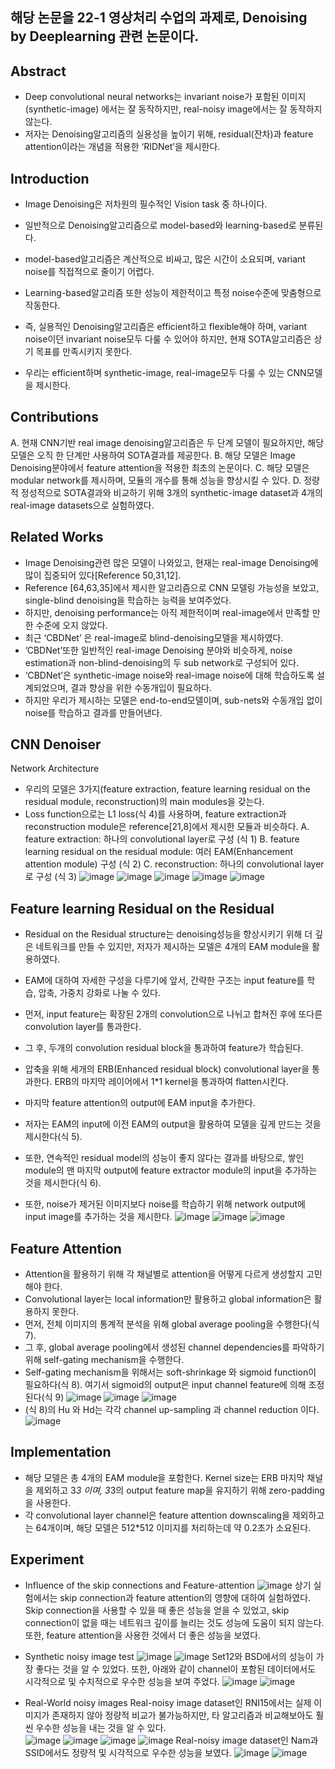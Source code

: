 ## 해당 논문을 22-1 영상처리 수업의 과제로, Denoising by Deeplearning 관련 논문이다.

## Abstract
- Deep convolutional neural networks는 invariant noise가 포함된 이미지(synthetic-image) 에서는 잘 동작하지만, real-noisy image에서는 잘 동작하지 않는다. 
- 저자는 Denoising알고리즘의 실용성을 높이기 위해, residual(잔차)과 feature attention이라는 개념을 적용한 ‘RIDNet’을 제시한다.

## Introduction
- Image Denoising은 저차원의 필수적인 Vision task 중 하나이다. 
- 일반적으로 Denoising알고리즘으로 model-based와 learning-based로 분류된다. 
- model-based알고리즘은 계산적으로 비싸고, 많은 시간이 소요되며, variant noise를 직접적으로 줄이기 어렵다. 
- Learning-based알고리즘 또한 성능이 제한적이고 특정 noise수준에 맞춤형으로 작동한다.

- 즉, 실용적인 Denoising알고리즘은 efficient하고 flexible해야 하며, variant noise이던 invariant noise모두 다룰 수 있어야 하지만, 현재 SOTA알고리즘은 상기 목표를 만족시키지 못한다. 
- 우리는 efficient하며 synthetic-image, real-image모두 다룰 수 있는 CNN모델을 제시한다.


## Contributions
A.	현재 CNN기반 real image denoising알고리즘은 두 단계 모델이 필요하지만, 해당 모델은 오직 한 단계만 사용하여 SOTA결과를 제공한다.
B.	해당 모델은 Image Denoising분야에서 feature attention을 적용한 최초의 논문이다.
C.	해당 모델은 modular network를 제시하며, 모듈의 개수를 통해 성능을 향상시킬 수 있다.
D.	정량적 정성적으로 SOTA결과와 비교하기 위해 3개의 synthetic-image dataset과 4개의 real-image datasets으로 실험하였다.


## Related Works
- Image Denoising관련 많은 모델이 나와있고, 현재는 real-image Denoising에 많이 집중되어 있다[Reference 50,31,12]. 
- Reference [64,63,35]에서 제시한 알고리즘으로 CNN 모델링 가능성을 보았고, single-blind denoising을 학습하는 능력을 보여주었다. 
- 하지만, denoising performance는 아직 제한적이며 real-image에서 만족할 만한 수준에 오지 않았다.
- 최근 ‘CBDNet’ 은 real-image로 blind-denoising모델을 제시하였다. 
- ’CBDNet’또한 일반적인 real-image Denoising 분야와 비슷하게, noise estimation과 non-blind-denoising의 두 sub network로 구성되어 있다. 
- ‘CBDNet’은 synthetic-image noise와 real-image noise에 대해 학습하도록 설계되었으며, 결과 향상을 위한 수동개입이 필요하다. 
- 하지만 우리가 제시하는 모델은 end-to-end모델이며, sub-nets와 수동개입 없이 noise를 학습하고 결과를 만들어낸다.


## CNN Denoiser
Network Architecture
- 우리의 모델은 3가지(feature extraction, feature learning residual on the residual module, reconstruction)의 main modules을 갖는다. 
- Loss function으로는 L1 loss(식 4)를 사용하며, feature extraction과 reconstruction module은 reference[21,8]에서 제시한 모듈과 비슷하다.
A.	feature extraction: 하나의 convolutional layer로 구성 (식 1)
B.	feature learning residual on the residual module: 여러 EAM(Enhancement attention module) 구성 (식 2)
C.	reconstruction: 하나의 convolutional layer로 구성 (식 3)
![image](https://user-images.githubusercontent.com/98244339/161673448-e28b5e2f-9f4d-4b20-b840-74c6e78c41e6.png)
![image](https://user-images.githubusercontent.com/98244339/161673454-9201e1ed-1b56-4698-9d7e-d72a213fb5d0.png)
![image](https://user-images.githubusercontent.com/98244339/161673458-169f552f-5533-488b-8e6e-cbf337a09e3b.png)
![image](https://user-images.githubusercontent.com/98244339/161673462-437a0345-aaaa-4c01-abde-2c1677dca8d8.png)
![image](https://user-images.githubusercontent.com/98244339/161673465-bb20ab98-b4ac-42c4-b3c9-33dddf71f969.png)


## Feature learning Residual on the Residual
- Residual on the Residual structure는 denoising성능을 향상시키기 위해 더 깊은 네트워크를 만들 수 있지만, 저자가 제시하는 모델은 4개의 EAM module을 활용하였다. 
- EAM에 대하여 자세한 구성을 다루기에 앞서, 간략한 구조는 input feature를 학습, 압축, 가중치 강화로 나눌 수 있다.

- 먼저, input feature는 확장된 2개의 convolution으로 나뉘고 합쳐진 후에 또다른 convolution layer를 통과한다. 
- 그 후, 두개의 convolution residual block을 통과하여 feature가 학습된다. 
- 압축을 위해 세개의 ERB(Enhanced residual block) convolutional layer을 통과한다. ERB의 마지막 레이어에서 1*1 kernel을 통과하여 flatten시킨다. 
- 마지막 feature attention의 output에 EAM input을 추가한다.

- 저자는 EAM의 input에 이전 EAM의 output을 활용하여 모델을 깊게 만드는 것을 제시한다(식 5). 
- 또한, 연속적인 residual model의 성능이 좋지 않다는 결과를 바탕으로, 쌓인 module의 맨 마지막 output에 feature extractor module의 input을 추가하는 것을 제시한다(식 6). 
- 또한, noise가 제거된 이미지보다 noise를 학습하기 위해 network output에 input image를 추가하는 것을 제시한다. 
![image](https://user-images.githubusercontent.com/98244339/161673557-ef849cb1-d001-4d1c-8cb8-5e403fbcc19d.png)
![image](https://user-images.githubusercontent.com/98244339/161673564-b4758d9b-e514-455b-bd96-c4f24060ac4c.png)
![image](https://user-images.githubusercontent.com/98244339/161673566-995e5a78-e90a-4c41-9599-fb0e1365b458.png)


## Feature Attention
- Attention을 활용하기 위해 각 채널별로 attention을 어떻게 다르게 생성할지 고민해야 한다. 
- Convolutional layer는 local information만 활용하고 global information은 활용하지 못한다. 
- 먼저, 전체 이미지의 통계적 분석을 위해 global average pooling을 수행한다(식 7). 
- 그 후, global average pooling에서 생성된 channel dependencies를 파악하기 위해 self-gating mechanism을 수행한다. 
- Self-gating mechanism을 위해서는 soft-shrinkage 와 sigmoid function이 필요하다(식 8). 여기서 sigmoid의 output은 input channel feature에 의해 조정된다(식 9)
![image](https://user-images.githubusercontent.com/98244339/161673621-4803fee1-a930-4d22-aab6-59c4833f7749.png)
![image](https://user-images.githubusercontent.com/98244339/161673629-b963db9b-5bea-4454-a76d-174a2b507b17.png)
![image](https://user-images.githubusercontent.com/98244339/161673631-9aaf165d-4a49-42dd-820f-79af16d8851d.png)
- (식 8)의 Hu 와 Hd는 각각 channel up-sampling 과 channel reduction 이다.
![image](https://user-images.githubusercontent.com/98244339/161673641-de7b4801-2013-4dee-86c0-1be43bc0ac81.png)


## Implementation
- 해당 모델은 총 4개의 EAM module을 포함한다. Kernel size는 ERB 마지막 채널을 제외하고 3*3 이며, 3*3의 output feature map을 유지하기 위해 zero-padding을 사용한다. 
- 각 convolutional layer channel은 feature attention downscaling을 제외하고는 64개이며, 해당 모델은 512*512 이미지를 처리하는데 약 0.2초가 소요된다.

## Experiment
- Influence of the skip connections and Feature-attention
![image](https://user-images.githubusercontent.com/98244339/161674001-b77ecd4a-d3a5-4de1-8ac2-cd2616e9d0bf.png)
상기 실험에서는 skip connection과 feature attention의 영향에 대하여 실험하였다.</br>
Skip connection을 사용할 수 있을 때 좋은 성능을 얻을 수 있었고, skip connection이 없을 때는 네트워크 깊이를 늘리는 것도 성능에 도움이 되지 않는다. </br>
또한, feature attention을 사용한 것에서 더 좋은 성능을 보였다.</br>

- Synthetic noisy image test
![image](https://user-images.githubusercontent.com/98244339/161674072-eb0531ad-8474-4358-87e1-d379c89166c1.png)
![image](https://user-images.githubusercontent.com/98244339/161674076-edd5ea22-d360-4fe1-975b-5829e0c7acb6.png)
Set12와 BSD에서의 성능이 가장 좋다는 것을 알 수 있었다. 또한, 아래와 같이 channel이 포함된 데이터에서도 시각적으로 및 수치적으로 우수한 성능을 보여 주었다.
![image](https://user-images.githubusercontent.com/98244339/161674093-b3bf9863-af0d-4615-a4cd-9cf9bcf1e5c5.png)
![image](https://user-images.githubusercontent.com/98244339/161674100-4de83f69-96a0-4f30-9e5f-206d3d9d1fb4.png)

- Real-World noisy images
Real-noisy image dataset인 RNI15에서는 실제 이미지가 존재하지 않아 정량적 비교가 불가능하지만, 타 알고리즘과 비교해보아도 훨씬 우수한 성능을 내는 것을 알 수 있다.</br>
![image](https://user-images.githubusercontent.com/98244339/161674110-d3bf0bde-ac6d-4255-ac66-003a2098cf99.png)
![image](https://user-images.githubusercontent.com/98244339/161674118-bf4cab64-a776-4da3-841d-f8aa94c24783.png)
![image](https://user-images.githubusercontent.com/98244339/161674128-856076b7-1f1c-4ffd-a642-109eef1e7e1a.png)
![image](https://user-images.githubusercontent.com/98244339/161674130-a4dd35f0-7e22-4994-abe2-94a7e9c22224.png)
Real-noisy image dataset인 Nam과 SSID에서도 정량적 및 시각적으로 우수한 성능을 보였다.
![image](https://user-images.githubusercontent.com/98244339/161674134-3b2578d0-bc5c-4bef-b89d-9af26c30d45e.png)
![image](https://user-images.githubusercontent.com/98244339/161674139-8c521b6c-8ed4-477d-ae77-142ff32dfb86.png)





